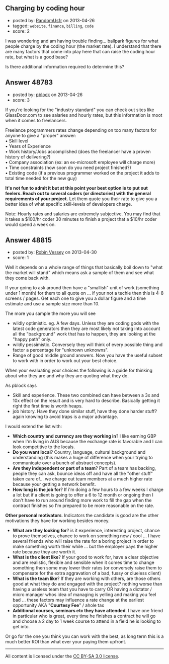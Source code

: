 ## Charging by coding hour

- posted by: [RandomUs1r](https://stackexchange.com/users/-1/25761-randomus1r) on 2013-04-26
- tagged: `website`, `finance`, `billing`, `code`
- score: 2

I was wondering and am having trouble finding... ballpark figures for what people charge by the coding hour (the market rate).  I understand that there are many factors that come into play here that can raise the coding hour rate, but what is a good base?  

Is there additional information required to determine this?  


## Answer 48783

- posted by: [pblock](https://stackexchange.com/users/-1/25992-pblock) on 2013-04-26
- score: 3

If you're looking for the "industry standard" you can check out sites like GlassDoor.com to see salaries and hourly rates, but this information is moot when it comes to freelancers. 

Freelance programmers rates change depending on too many factors for anyone to give a "proper" answer:  
• Skill level  
• Years of Experience  
• Work history/Jobs accomplished  (does the freelancer have a proven history of delivering?)  
• Company association (ex: an ex-microsoft employee will charge more)  
• Time constraints (how soon do you need project finished?)  
• Existing code (if a previous programmer worked on the project it adds to total time needed for the new guy)  

**It's not fun to admit it but at this point your best option is to put out feelers. Reach out to several coders (or directories) with the general requirements of your project.** Let them quote you their rate to give you a better idea of what specific skill-levels of developers charge. 

Note: Hourly rates and salaries are extremely subjective. You may find that it takes a $100/hr coder 30 minutes to finish a project that a $10/hr coder would spend a week on. 


## Answer 48815

- posted by: [Robin Vessey](https://stackexchange.com/users/-1/984-robin-vessey) on 2013-04-30
- score: 1

Well it depends on a whole range of things that basically boil down to "what the market will stand" which means ask a sample of them and see what they come back with.

If your going to ask around then have a "smallish" unit of work (something under 1 month) for them to all quote on ... if your not a techie then this is 4-8 screens / pages. Get each one to give you a dollar figure and a time estimate and use a sample size more than 10. 

The more you sample the more you will see 

- wildly optimistic. eg. A few days. Unless they are coding gods with the latest code generators then they are most likely not taking into account all the "background" work that has to happen, they are looking at the "happy path" only. 
- wildly pessimistic. Conversely they will think of every possible thing and factor a percentage for "unknown unknowns".
- Range of good middle ground answers. Now you have the useful subset to work with in order to work out your best choice.

When your evaluating your choices the following is a guide for thinking about who they are and why they are quoting what they do.


As pblock says 

- Skill and experience. These two combined can have between a 3x and 10x effect on the result and is very hard to describe. Basically getting it right the first time is worth heaps. 
- job history. Have they done similar stuff, have they done harder stuff? again knowing to avoid traps is a major advantage.


I would extend the list with:

  - **Which country and currency are they working in**? I like earning GBP when I'm living in AUS because the exchange rate is favorable and I can look competitive to the locals. 
  - **Do you want local**? Country, language, cultural background and understanding (this makes a huge of difference when your trying to communicate over a bunch of abstract concepts).
  - **Are they independent or part of a team**? Part of a team has backing, people they can ask, bounce ideas off and have all the "other stuff" taken care of... we charge out team members at a much higher rate because your getting a network benefit.
  - **How long is the job for**? If i'm doing a few hours to a few weeks I charge a lot but if a client is going to offer a 6 to 12 month or ongoing then I don't have to run around finding more work to fill the gap when the contract finishes so I'm prepared to be more reasonable on the rate.

**Other personal motivators**. Indicators the candidate is good are the other motivations they have for working besides money.

 - **What are they looking for**? is it experience, interesting project, chance to prove themselves, chance to work on something new / cool ... I have several friends who will raise the rate for a boring project in order to make something worth their while ... but the employer pays the higher rate because they are worth it.
 - **What is the client like**? If your good to work for, have a clear objective and are realistic, flexible and sensible when it comes time to change something then some may lower their rates (or conversely raise them to compensate for the extra aggravation of a bad, fussy or clueless client)
 - **What is the team like**? If they are working with others, are those others good at what they do and engaged with the project? nothing worse than having a useless team that you have to carry OR having a dictator / micro manager whos idea of managing is yelling and making you feel bad ... these factors may influence a rate change at the earliest opportunity AKA "**Courtesy Fee**" / ahole tax
 - **Additional courses, seminars etc they have attended**. I have one friend in particular who is great, every time he finishes a contract he will go and choose a 2 day to 1 week course to attend in a field he is looking to get into. 


Or go for the one you think you can work with the best, as long term this is a much better ROI than what ever your paying them upfront.





---

All content is licensed under the [CC BY-SA 3.0 license](https://creativecommons.org/licenses/by-sa/3.0/).
